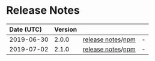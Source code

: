 # Release Notes

| Date (UTC) | Version |  |  |
| :-- | :-- | :--: | :-- |
2019-06-30 | 2.0.0 | [release notes](v2.0.0/README.md)/[npm](https://www.npmjs.com/package/@dagonmetric/ng-log-applicationinsights/v/2.0.0) | - |
2019-07-02 | 2.1.0 | [release notes](v2.1.0/README.md)/[npm](https://www.npmjs.com/package/@dagonmetric/ng-log-applicationinsights/v/2.1.0) | - |
